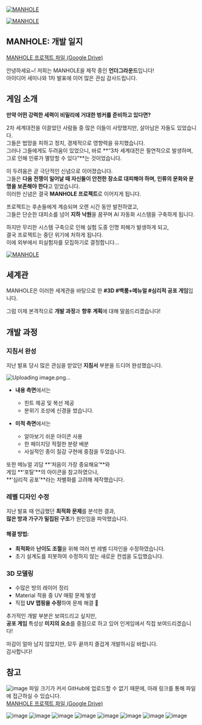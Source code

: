 
[![MANHOLE](https://img.youtube.com/vi/SI5kJGIbT1k/0.jpg)](https://youtu.be/SI5kJGIbT1k?feature=shared)



[![MANHOLE](https://img.youtube.com/vi/AnpP05D5xY0/0.jpg)](https://youtu.be/AnpP05D5xY0?feature=shared)


## MANHOLE: 개발 일지

[MANHOLE 프로젝트 파일 (Google Drive)](https://drive.google.com/file/d/14hDly5o2As_InkV8ujjoQMeaK_pgSbRe/view?usp=sharing)


안녕하세요~! 저희는 MANHOLE을 제작 중인 **언더그라운드**입니다!  
아이디어 세미나와 1차 발표에 이어 많은 관심 감사드립니다.


## 게임 소개

**만약 어떤 강력한 세력이 비밀리에 거대한 벙커를 준비하고 있다면?**

2차 세계대전을 이끌었던 사람들 중 많은 이들이 사망했지만, 살아남은 자들도 있었습니다.  
그들은 법망을 피하고 정치, 경제적으로 영향력을 유지했습니다.  
그러나 그들에게도 두려움이 있었으니, 바로 **“3차 세계대전은 필연적으로 발생하며, 그로 인해 인류가 멸망할 수 있다”**는 것이었습니다.

이 두려움은 곧 극단적인 신념으로 이어졌습니다.  
그들은 **다음 전쟁이 일어날 때 자신들이 안전한 장소로 대피해야 하며, 인류의 문화와 문명을 보존해야 한다**고 믿었습니다.  
이러한 신념은 결국 **MANHOLE 프로젝트**로 이어지게 됩니다.

프로젝트는 후손들에게 계승되며 오랜 시간 동안 발전하였고,  
그들은 단순한 대피소를 넘어 **지하 낙원**을 꿈꾸며 AI 자동화 시스템을 구축하게 됩니다.

하지만 무리한 시스템 구축으로 인해 실험 도중 인명 피해가 발생하게 되고,  
결국 프로젝트는 중단 위기에 처하게 됩니다.  
이에 외부에서 피실험자를 모집하기로 결정합니다...

[![MANHOLE](https://img.youtube.com/vi/_wUYo5rqy-Y/0.jpg)](https://youtu.be/_wUYo5rqy-Y)

## 세계관

MANHOLE은 이러한 세계관을 바탕으로 한 **#3D #백룸+메뉴얼 #심리적 공포 게임**입니다.

그럼 이제 본격적으로 **개발 과정**과 **향후 계획**에 대해 말씀드리겠습니다!

## 개발 과정

### 지침서 완성

지난 발표 당시 많은 관심을 받았던 **지침서** 부분을 드디어 완성했습니다.

![Uploading image.png…]()


- **내용 측면**에서는  
  - 힌트 제공 및 복선 제공  
  - 분위기 조성에 신경을 썼습니다.

- **미적 측면**에서는  
  - 알아보기 쉬운 아이콘 사용  
  - 한 페이지당 적절한 분량 배분  
  - 사실적인 종이 질감 구현에 중점을 두었습니다.

또한 메뉴얼 괴담 **‘처음이 가장 중요해요’**와  
게임 **‘포탈’**의 아이콘을 참고하였으나,  
**‘심리적 공포’**라는 차별화를 고려해 제작했습니다.

### 레벨 디자인 수정

지난 발표 때 언급했던 **최적화 문제**를 분석한 결과,  
**많은 방과 가구가 밀집된 구조**가 원인임을 파악했습니다.

#### 해결 방법:

- **최적화**와 **난이도 조절**을 위해 여러 번 레벨 디자인을 수정하였습니다.  
- 초기 설계도를 피봇하여 수정하지 않는 새로운 컨셉을 도입했습니다.

### 3D 모델링

- 수많은 방의 레이어 정리  
- Material 적용 중 UV 매핑 문제 발생  
- 직접 **UV 맵핑을 수정**하여 문제 해결 🥲


추가적인 개발 부분은 보여드리고 싶지만,  
**공포 게임** 특성상 **미지의 요소**를 중점으로 하고 있어 인게임에서 직접 보여드리겠습니다!

마감이 얼마 남지 않았지만, 모두 끝까지 즐겁게 개발하시길 바랍니다.  
감사합니다!

## 참고  
![image](https://github.com/user-attachments/assets/565a54a6-31ee-413c-a2a7-cc0cbf3e4cd8)
파일 크기가 커서 GitHub에 업로드할 수 없기 때문에, 아래 링크를 통해 파일에 접근하실 수 있습니다.  
[MANHOLE 프로젝트 파일 (Google Drive)](https://drive.google.com/file/d/14hDly5o2As_InkV8ujjoQMeaK_pgSbRe/view?usp=sharing)

![image](https://github.com/user-attachments/assets/565a54a6-31ee-413c-a2a7-cc0cbf3e4cd8)
![image](https://github.com/user-attachments/assets/da6af8e4-878d-495e-82e9-e20405832336)
![image](https://github.com/user-attachments/assets/cc56e5e8-44e3-4087-9753-dc9de851d54c)
![image](https://github.com/user-attachments/assets/9b519550-46ae-42a9-8cf3-81e2ca1be3a8)
![image](https://github.com/user-attachments/assets/41506628-1a40-47d1-86fe-47ac4102bc2e)
![image](https://github.com/user-attachments/assets/46b10f79-8626-4924-b726-9577e10a7923)
![image](https://github.com/user-attachments/assets/86ddcf5a-382b-4af9-ae15-f6e322fb5515)
![image](https://github.com/user-attachments/assets/58c93e70-6918-4691-8d31-79d52bbeaac3)
